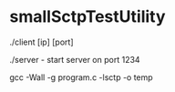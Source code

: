 # smallSctpTestUtility

 ./client [ip] [port]
 
 
 
 ./server - start server on port 1234

 
 gcc -Wall -g program.c -lsctp -o temp